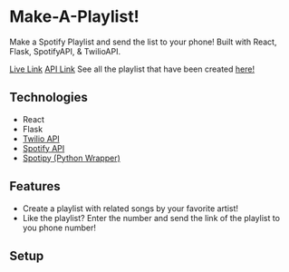 # Make-A-Playlist!
Make a Spotify Playlist and send the list to your phone! Built with React, Flask, SpotifyAPI, &amp; TwilioAPI.

[Live Link](https://quirky-lamport-7dffed.netlify.app/)
[API Link](https://api-make-a-playlist.herokuapp.com/)
See all the playlist that have been created [here!](https://open.spotify.com/user/s0rxn0lrvbtx9div9v2zun024)

## Technologies

- React
- Flask
- [Twilio API](https://www.twilio.com/docs/usage/api)
- [Spotify API](https://developer.spotify.com/documentation/web-api/)
- [Spotipy (Python Wrapper)](https://spotipy.readthedocs.io/en/2.12.0/)

## Features

- Create a playlist with related songs by your favorite artist!
- Like the playlist? Enter the number and send the link of the playlist to you phone number!

## Setup
